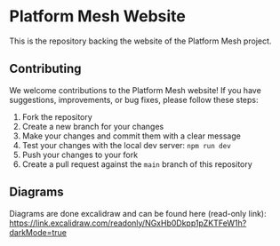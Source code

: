 # Platform Mesh Website

This is the repository backing the website of the Platform Mesh project.

## Contributing

We welcome contributions to the Platform Mesh website! If you have
suggestions, improvements, or bug fixes, please follow these steps:

1. Fork the repository
2. Create a new branch for your changes
3. Make your changes and commit them with a clear message
4. Test your changes with the local dev server: `npm run dev`
5. Push your changes to your fork
6. Create a pull request against the `main` branch of this repository


## Diagrams

Diagrams are done excalidraw and can be found here (read-only link):
https://link.excalidraw.com/readonly/NGxHb0Dkpp1pZKTFeW1h?darkMode=true

